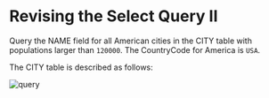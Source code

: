 # Revising the Select Query II

Query the NAME field for all American cities in the CITY table with populations larger than `120000`. 
The CountryCode for America is `USA`.
 
The CITY table is described as follows:

![query](https://s3.amazonaws.com/hr-challenge-images/8137/1449729804-f21d187d0f-CITY.jpg)
